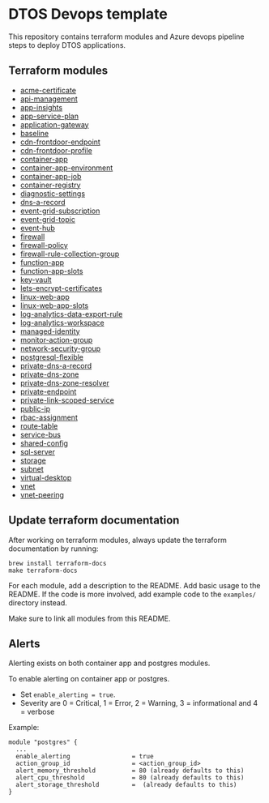 # DTOS Devops template

This repository contains terraform modules and Azure devops pipeline steps to deploy DTOS applications.

## Terraform modules
- [acme-certificate](infrastructure/modules/acme-certificate/README.md)
- [api-management](infrastructure/modules/api-management/README.md)
- [app-insights](infrastructure/modules/app-insights/README.md)
- [app-service-plan](infrastructure/modules/app-service-plan/README.md)
- [application-gateway](infrastructure/modules/application-gateway/README.md)
- [baseline](infrastructure/modules/baseline/README.md)
- [cdn-frontdoor-endpoint](infrastructure/modules/cdn-frontdoor-endpoint/README.md)
- [cdn-frontdoor-profile](infrastructure/modules/cdn-frontdoor-profile/README.md)
- [container-app](infrastructure/modules/container-app/README.md)
- [container-app-environment](infrastructure/modules/container-app-environment/README.md)
- [container-app-job](infrastructure/modules/container-app-job/README.md)
- [container-registry](infrastructure/modules/container-registry/README.md)
- [diagnostic-settings](infrastructure/modules/diagnostic-settings/README.md)
- [dns-a-record](infrastructure/modules/dns-a-record/README.md)
- [event-grid-subscription](infrastructure/modules/event-grid-subscription/README.md)
- [event-grid-topic](infrastructure/modules/event-grid-topic/README.md)
- [event-hub](infrastructure/modules/event-hub/README.md)
- [firewall](infrastructure/modules/firewall/README.md)
- [firewall-policy](infrastructure/modules/firewall-policy/README.md)
- [firewall-rule-collection-group](infrastructure/modules/firewall-rule-collection-group/README.md)
- [function-app](infrastructure/modules/function-app/README.md)
- [function-app-slots](infrastructure/modules/function-app-slots/README.md)
- [key-vault](infrastructure/modules/key-vault/README.md)
- [lets-encrypt-certificates](infrastructure/modules/lets-encrypt-certificates/README.md)
- [linux-web-app](infrastructure/modules/linux-web-app/README.md)
- [linux-web-app-slots](infrastructure/modules/linux-web-app-slots/README.md)
- [log-analytics-data-export-rule](infrastructure/modules/log-analytics-data-export-rule/README.md)
- [log-analytics-workspace](infrastructure/modules/log-analytics-workspace/README.md)
- [managed-identity](infrastructure/modules/managed-identity/README.md)
- [monitor-action-group](infrastructure/modules/monitor-action-group/README.md)
- [network-security-group](infrastructure/modules/network-security-group/README.md)
- [postgresql-flexible](infrastructure/modules/postgresql-flexible/README.md)
- [private-dns-a-record](infrastructure/modules/private-dns-a-record/README.md)
- [private-dns-zone](infrastructure/modules/private-dns-zone/README.md)
- [private-dns-zone-resolver](infrastructure/modules/private-dns-zone-resolver/README.md)
- [private-endpoint](infrastructure/modules/private-endpoint/README.md)
- [private-link-scoped-service](infrastructure/modules/private-link-scoped-service/README.md)
- [public-ip](infrastructure/modules/public-ip/README.md)
- [rbac-assignment](infrastructure/modules/rbac-assignment/README.md)
- [route-table](infrastructure/modules/route-table/README.md)
- [service-bus](infrastructure/modules/service-bus/README.md)
- [shared-config](infrastructure/modules/shared-config/README.md)
- [sql-server](infrastructure/modules/sql-server/README.md)
- [storage](infrastructure/modules/storage/README.md)
- [subnet](infrastructure/modules/subnet/README.md)
- [virtual-desktop](infrastructure/modules/virtual-desktop/README.md)
- [vnet](infrastructure/modules/vnet/README.md)
- [vnet-peering](infrastructure/modules/vnet-peering/README.md)

## Update terraform documentation
After working on terraform modules, always update the terraform documentation by running:

```shell
brew install terraform-docs
make terraform-docs
```

For each module, add a description to the README. Add basic usage to the README. If the code is more involved, add example code to the `examples/` directory instead.

Make sure to link all modules from this README.


## Alerts

Alerting exists on both container app and postgres modules.

To enable alerting on container app or postgres.
- Set `enable_alerting = true`.
- Severity are 0 = Critical, 1 = Error, 2 = Warning, 3 = informational and 4 = verbose

Example:
```hcl
module "postgres" {
  ...
  enable_alerting                 = true
  action_group_id                 = <action_group_id>
  alert_memory_threshold          = 80 (already defaults to this)
  alert_cpu_threshold             = 80 (already defaults to this)
  alert_storage_threshold         =  (already defaults to this)
}
```
